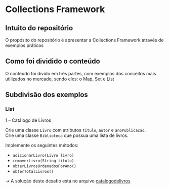 # Collections Framework 

## Intuito do repositório 
O propósito do repositório é apresentar a Collections Framework através de exemplos práticos

## Como foi dividido o conteúdo
O conteúdo foi divido em três partes, com exemplos dos conceitos mais utilizados no mercado, sendo eles: o Map, Set e List

## Subdivisão dos exemplos
### List

1 – Catálogo de Livros

Crie uma classe `Livro` com atributos `titulo`, `autor` e `anoPublicacao`.  
Crie uma classe `Biblioteca` que possua uma lista de livros.

Implemente os seguintes métodos:
- `adicionarLivro(Livro livro)`
- `removerLivro(String titulo)`
- `obterLivrosOrdenadosPorAno()`
- `obterTotalLivros()`

-> A solução deste desafio está no arquivo [catalogodelivros](https://github.com/lsantanadev/collections-framework-exercicios/blob/b84653105dbebce502cfaaeb476af182ec3f4aa9/src/src/main/java/List/catalogodelivros) 

